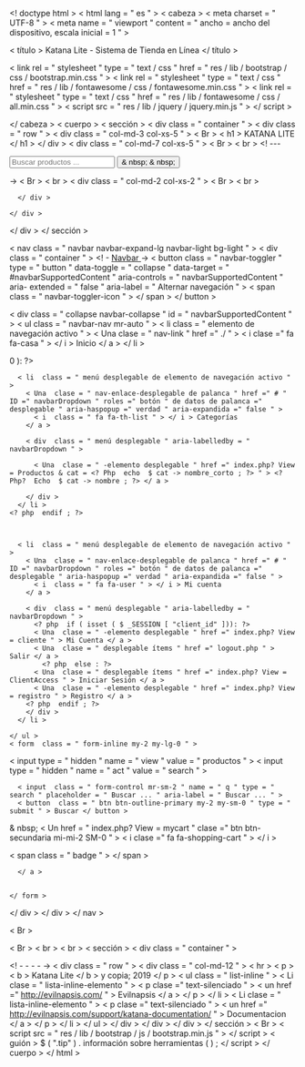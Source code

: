 <! doctype html >
< html  lang = " es " >
< cabeza >
  < meta  charset = " UTF-8 " >
  < meta  name = " viewport " content = " ancho = ancho del dispositivo, escala inicial = 1 " >

  < título > Katana Lite - Sistema de Tienda en Línea </ título >

  < link  rel = " stylesheet " type = " text / css " href = " res / lib / bootstrap / css / bootstrap.min.css " >
  < link  rel = " stylesheet " type = " text / css " href = " res / lib / fontawesome / css / fontawesome.min.css " >
  < link  rel = " stylesheet " type = " text / css " href = " res / lib / fontawesome / css / all.min.css " >
  < script  src = " res / lib / jquery / jquery.min.js " > </ script >

</ cabeza >
< cuerpo  >
< sección >
  < div  class = " container " >
    < div  class = " row " >
      < div  class = " col-md-3 col-xs-5 " >
      < Br > < h1 > KATANA LITE </ h1 >
      </ div >
      < div  class = " col-md-7 col-xs-5 " >
< Br > < br >
<! ---
<form class = "form-horizontal" role = "form">
<div class = "input-group">
<input type = "hidden" name = "view" value = "productos">
<input type = "hidden" name = "act" value = "search">
      <input type = "text" name = "q" placeholder = "Buscar productos ..." class = "form-control">
      <abarcan clase = "input-group-btn">
        <button class = "btn btn-primary" type = "button"> & nbsp; <i class = "fa fa-search"> </i> & nbsp; </button>
      </span>
    </div>
</form>
->
< Br > < br >
      </ div >
      < div  class = " col-md-2 col-xs-2 " >
        <! - botón de carrito ->
< Br > < br >

      </ div >

    </ div >
  </ div >
</ sección >





< nav  class = " navbar navbar-expand-lg navbar-light bg-light " >
  < div  class = " container " >
<! - <a class = "navbar-brand" href = "./"> Navbar </a> ->
  < button  class = " navbar-toggler " type = " button " data-toggle = " collapse " data-target = " #navbarSupportedContent " aria-controls = " navbarSupportedContent " aria- extended = " false " aria-label = " Alternar navegación " >
    < span  class = " navbar-toggler-icon " > </ span >
  </ button >

  < div  class = " collapse navbar-collapse " id = " navbarSupportedContent " >
    < ul  class = " navbar-nav mr-auto " >
      < li  class = " elemento de navegación activo " >
        < Una  clase = " nav-link " href =" ./ " > < i  clase =" fa fa-casa " > </ i > Inicio </ a >
      </ li >
<? php
$ gatos = CategoryData :: getPublics ();
?>
<? php  if ( cuenta ( $ gatos )> 0 ): ?>
      < li  class = " menú desplegable de elemento de navegación activo " >
        < Una  clase = " nav-enlace-desplegable de palanca " href =" # " ID =" navbarDropdown " roles =" botón " de datos de palanca =" desplegable " aria-haspopup =" verdad " aria-expandida =" false " >
          < i  class = " fa fa-th-list " > </ i > Categorías
        </ a >

        < div  class = " menú desplegable " aria-labelledby = " navbarDropdown " >
<? php  foreach ( $ gatos  como  $ gato ): ?>
          < Una  clase = " -elemento desplegable " href =" index.php? View = Productos & cat = <? Php  echo  $ cat -> nombre_corto ; ?> " > <? Php?  Echo  $ cat -> nombre ; ?> </ a >
<? php  endforeach ; ?>
        </ div >
      </ li >
    <? php  endif ; ?>



      < li  class = " menú desplegable de elemento de navegación activo " >
        < Una  clase = " nav-enlace-desplegable de palanca " href =" # " ID =" navbarDropdown " roles =" botón " de datos de palanca =" desplegable " aria-haspopup =" verdad " aria-expandida =" false " >
          < i  class = " fa fa-user " > </ i > Mi cuenta
        </ a >

        < div  class = " menú desplegable " aria-labelledby = " navbarDropdown " >
          <? php  if ( isset ( $ _SESSION [ "client_id" ])): ?>
          < Una  clase = " -elemento desplegable " href =" index.php? View = cliente " > Mi Cuenta </ a >
          < Una  clase = " desplegable ítems " href =" logout.php " > Salir </ a >
            <? php  else : ?>
          < Una  clase = " desplegable ítems " href =" index.php? View = ClientAccess " > Iniciar Sesión </ a >
          < Una  clase = " -elemento desplegable " href =" index.php? View = registro " > Registro </ a >
        <? php  endif ; ?>
        </ div >
      </ li >

    </ ul >
    < form  class = " form-inline my-2 my-lg-0 " >
< input  type = " hidden " name = " view " value = " productos " >
< input  type = " hidden " name = " act " value = " search " >

      < input  class = " form-control mr-sm-2 " name = " q " type = " search " placeholder = " Buscar ... " aria-label = " Buscar ... " >
      < button  class = " btn btn-outline-primary my-2 my-sm-0 " type = " submit " > Buscar </ button >
& nbsp;
< Un  href = " index.php? View = mycart " clase =" btn btn-secundaria mi-mi-2 SM-0 " > < i  clase =" fa fa-shopping-cart " > </ i > 
<? php  if ( isset ( $ _SESSION [ "cart" ])): ?>
< span  class = " badge " > <? php  echo  count ( $ _SESSION [ "cart" ]); ?> </ span >
<? php  endif ; ?>
      </ a >


    </ form >
  </ div >
</ div >
</ nav >



< Br >
<? php  View :: load ( "index" ); ?>
< Br > < br > < br >
< sección >
< div  class = " container " >

<! - - - - ->
< div  class = " row " >
< div  class = " col-md-12 " >
< hr >
< p > < b > Katana Lite </ b > y copia; 2019 </ p >
< ul  class = " list-inline " >
< Li  clase = " lista-inline-elemento " > < p  clase =" text-silenciado " >  < un  href =" http://evilnapsis.com/ " > Evilnapsis </ a > </ p > </ li >
< Li  clase = " lista-inline-elemento " > < p  clase =" text-silenciado " >  < un  href =" http://evilnapsis.com/support/katana-documentation/ " > Documentacion </ a > </ p > </ li >
</ ul >
</ div >
</ div >
</ div >
</ sección >
< Br >
  < script  src = " res / lib / bootstrap / js / bootstrap.min.js " > </ script >
  < guión >
  $ ( ".tip" ) . información sobre herramientas ( ) ;
  </ script >
</ cuerpo >
</ html >
